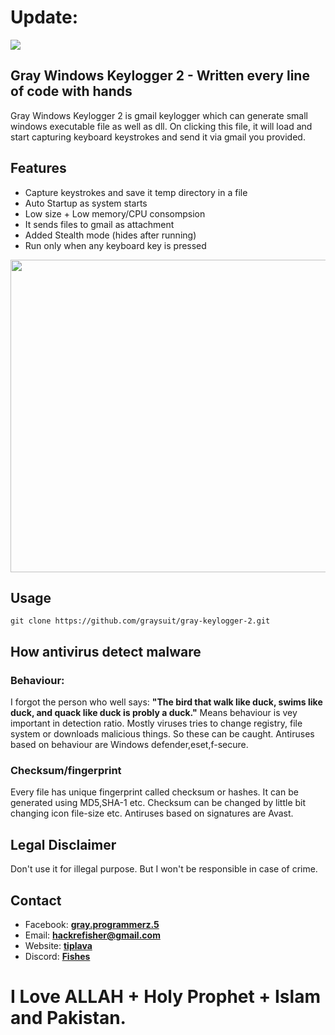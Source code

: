 <h1> Update:</h1>
<a href=https://discord.gg/Hu5XPGMTuk><img src=https://img.shields.io/discord/787203724975931413?label=discord /></a>
<h2> Gray Windows Keylogger 2 - Written every line of code with hands</h2>
<p> Gray Windows Keylogger 2 is gmail keylogger which can generate small windows executable file as well as dll. On clicking this file, it will load and start capturing keyboard keystrokes and send it via gmail you provided. 
<h2> Features</h2>
<ul><li>Capture keystrokes and save it temp directory in a file</li>
<li>Auto Startup as system starts</li>
<li>Low size + Low memory/CPU consompsion</li>
<li>It sends files to gmail as attachment</li>
<li>Added Stealth mode (hides after running)</li>
<li>Run only when any keyboard key is pressed</li></ul>
<img height="500" width="800" src="https://i.ibb.co/fd5dGM3/gray-keylogger-2.png">
<h2> Usage</h2>
<pre><code>git clone https://github.com/graysuit/gray-keylogger-2.git</code></pre>

<h2> How antivirus detect malware</h2>
<h3> Behaviour:</h3>
<p> I forgot the person who well says: <b>"The bird that walk like duck, swims like duck, and quack like duck is probly a duck."</b> Means behaviour is vey important in detection ratio. Mostly viruses tries to change registry, file system or downloads malicious things. So these can be caught. Antiruses based on behaviour are Windows defender,eset,f-secure.</p>
<h3> Checksum/fingerprint</h3>
<p> Every file has unique fingerprint called checksum or hashes. It can be generated using MD5,SHA-1 etc. Checksum can be changed by little bit changing icon file-size etc. Antiruses based on signatures are Avast.</p>


<h2> Legal Disclaimer </h2>
<p>Don't use it for illegal purpose. But I won't be responsible in case of crime.</p>
<h2> Contact</h2>
<ul><li>Facebook: <a href="https://fb.com/messages/t/gray.programmerz.5"><b>gray.programmerz.5</b></a></li>
<li>Email: <b><a href="mailto:hackrefisher@gmail.com">hackrefisher@gmail.com</a></b></li>
<li>Website: <a href="https://tiplava.blogspot.com/"><b>tiplava</b></a></li>
<li>Discord: <a href="https://discord.gg/Hu5XPGMTuk"><b>Fishes</b></a></li>
</ul>
<h1>I Love ALLAH + Holy Prophet + Islam and Pakistan.</h1>
